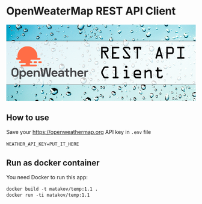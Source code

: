 # OpenWeaterMap REST API Client

<img src="https://raw.githubusercontent.com/matacoder/matacoder/main/weather.png">

## How to use

Save your https://openweathermap.org API key in `.env` file

`WEATHER_API_KEY=PUT_IT_HERE`

## Run as docker container

You need Docker to run this app:

```docker
docker build -t matakov/temp:1.1 .
docker run -ti matakov/temp:1.1
```
